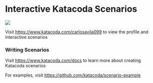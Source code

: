 # Interactive Katacoda Scenarios

[![](http://shields.katacoda.com/katacoda/carlosavila099/count.svg)](https://www.katacoda.com/carlosavila099 "Get your profile on Katacoda.com")

Visit https://www.katacoda.com/carlosavila099 to view the profile and interactive scenarios

### Writing Scenarios
Visit https://www.katacoda.com/docs to learn more about creating Katacoda scenarios

For examples, visit https://github.com/katacoda/scenario-example
